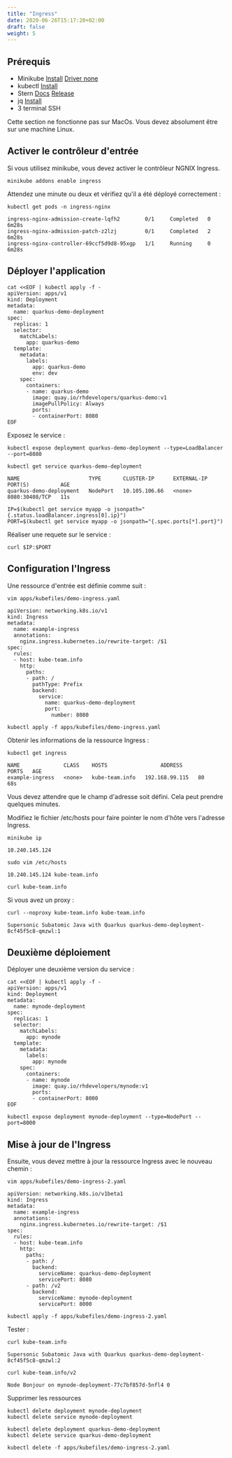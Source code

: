 ```yaml
---
title: "Ingress"
date: 2020-06-26T15:17:20+02:00
draft: false
weight: 5
---
```


## Prérequis

- Minikube [Install](https://kubernetes.io/fr/docs/tasks/tools/install-minikube/#installez-minikube-par-t%C3%A9l%C3%A9chargement-direct)  [Driver none](https://kubernetes.io/docs/setup/learning-environment/minikube/#specifying-the-vm-driver)
- kubectl [Install](https://kubernetes.io/fr/docs/tasks/tools/install-kubectl/)
- Stern [Docs](https://kubernetes.io/blog/2016/10/tail-kubernetes-with-stern/) [Release](https://github.com/wercker/stern/releases)
- jq [Install](https://stedolan.github.io/jq/download/)
- 3 terminal SSH

Cette section ne fonctionne pas sur MacOs. Vous devez absolument être sur une machine Linux.

## Activer le contrôleur d'entrée

Si vous utilisez minikube, vous devez activer le contrôleur NGNIX Ingress.

```
minikube addons enable ingress
```

Attendez une minute ou deux et vérifiez qu'il a été déployé correctement :

```
kubectl get pods -n ingress-nginx
```

```
ingress-nginx-admission-create-lqfh2        0/1     Completed   0          6m28s
ingress-nginx-admission-patch-z2lzj         0/1     Completed   2          6m28s
ingress-nginx-controller-69ccf5d9d8-95xgp   1/1     Running     0          6m28s
```

## Déployer l'application

```
cat <<EOF | kubectl apply -f -
apiVersion: apps/v1
kind: Deployment
metadata:
  name: quarkus-demo-deployment
spec:
  replicas: 1
  selector:
    matchLabels:
      app: quarkus-demo
  template:
    metadata:
      labels:
        app: quarkus-demo
        env: dev
    spec:
      containers:
      - name: quarkus-demo
        image: quay.io/rhdevelopers/quarkus-demo:v1
        imagePullPolicy: Always
        ports:
        - containerPort: 8080
EOF
```

Exposez le service :


```
kubectl expose deployment quarkus-demo-deployment --type=LoadBalancer --port=8080

kubectl get service quarkus-demo-deployment
```

```
NAME                      TYPE       CLUSTER-IP      EXTERNAL-IP   PORT(S)          AGE
quarkus-demo-deployment   NodePort   10.105.106.66   <none>        8080:30408/TCP   11s
```

```
IP=$(kubectl get service myapp -o jsonpath="{.status.loadBalancer.ingress[0].ip}")
PORT=$(kubectl get service myapp -o jsonpath="{.spec.ports[*].port}")
```

Réaliser une requete sur le service :

```
curl $IP:$PORT
```

## Configuration l'Ingress

Une ressource d'entrée est définie comme suit :

```
vim apps/kubefiles/demo-ingress.yaml
```


```
apiVersion: networking.k8s.io/v1
kind: Ingress
metadata:
  name: example-ingress
  annotations:
    nginx.ingress.kubernetes.io/rewrite-target: /$1
spec:
  rules:
  - host: kube-team.info
    http:
      paths:
      - path: /
        pathType: Prefix
        backend:
          service:
            name: quarkus-demo-deployment
            port:
              number: 8080

```

```
kubectl apply -f apps/kubefiles/demo-ingress.yaml
```

Obtenir les informations de la ressource Ingress :

```
kubectl get ingress
```

```
NAME              CLASS    HOSTS                 ADDRESS          PORTS   AGE
example-ingress   <none>   kube-team.info   192.168.99.115   80      68s
```

Vous devez attendre que le champ d'adresse soit défini. Cela peut prendre quelques minutes.

Modifiez le fichier /etc/hosts pour faire pointer le nom d'hôte vers l'adresse Ingress.

```
minikube ip
```

```
10.240.145.124
```

```
sudo vim /etc/hosts
```

```
10.240.145.124 kube-team.info
```

```
curl kube-team.info
```

Si vous avez un proxy :

```
curl --noproxy kube-team.info kube-team.info
```

```
Supersonic Subatomic Java with Quarkus quarkus-demo-deployment-8cf45f5c8-qmzwl:1
```

## Deuxième déploiement

Déployer une deuxième version du service :

```
cat <<EOF | kubectl apply -f -
apiVersion: apps/v1
kind: Deployment
metadata:
  name: mynode-deployment
spec:
  replicas: 1
  selector:
    matchLabels:
      app: mynode
  template:
    metadata:
      labels:
        app: mynode
    spec:
      containers:
      - name: mynode
        image: quay.io/rhdevelopers/mynode:v1
        ports:
        - containerPort: 8000
EOF
```

```
kubectl expose deployment mynode-deployment --type=NodePort --port=8000
```

## Mise à jour de l'Ingress

Ensuite, vous devez mettre à jour la ressource Ingress avec le nouveau chemin :


```
vim apps/kubefiles/demo-ingress-2.yaml
```

```
apiVersion: networking.k8s.io/v1beta1
kind: Ingress
metadata:
  name: example-ingress
  annotations:
    nginx.ingress.kubernetes.io/rewrite-target: /$1
spec:
  rules:
  - host: kube-team.info
    http:
      paths:
      - path: /
        backend:
          serviceName: quarkus-demo-deployment
          servicePort: 8080
      - path: /v2
        backend:
          serviceName: mynode-deployment
          servicePort: 8000
```

```
kubectl apply -f apps/kubefiles/demo-ingress-2.yaml
```

Tester :

```
curl kube-team.info
```

```
Supersonic Subatomic Java with Quarkus quarkus-demo-deployment-8cf45f5c8-qmzwl:2
```

```
curl kube-team.info/v2
```

```
Node Bonjour on mynode-deployment-77c7bf857d-5nfl4 0
```

Supprimer les ressources

```
kubectl delete deployment mynode-deployment
kubectl delete service mynode-deployment

kubectl delete deployment quarkus-demo-deployment
kubectl delete service quarkus-demo-deployment

kubectl delete -f apps/kubefiles/demo-ingress-2.yaml
```